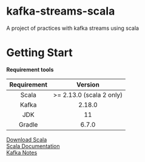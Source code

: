 # kafka-streams-scala

A project of practices with kafka streams using scala

# Getting Start

**Requirement tools**

| Requirement |          Version          |
| :---------: | :-----------------------: |
|    Scala    | \>= 2.13.0 (scala 2 only) |
|    Kafka    |          2.18.0           |
|     JDK     |            11             |
|   Gradle    |           6.7.0           |

[Download Scala](https://www.scala-lang.org/download/scala2.html)  
[Scala Documentation](https://docs.scala-lang.org/)  
[Kafka Notes](./docs/basic/KafkaArch.md)
